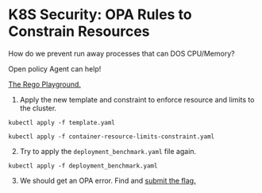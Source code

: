 # K8S Security: OPA Rules to Constrain Resources

How do we prevent run away processes that can DOS CPU/Memory?

Open policy Agent can help!

[The Rego Playground.](https://play.openpolicyagent.org/p/jqcCO9Xv64)

1. Apply the new template and constraint to enforce resource and limits to the cluster.

```
kubectl apply -f template.yaml
```

```
kubectl apply -f container-resource-limits-constraint.yaml
```

2. Try to apply the `deployment_benchmark.yaml` file again.

```
kubectl apply -f deployment_benchmark.yaml
```

3. We should get an OPA error. Find and [submit the flag.](https://devslop.ctfd.io/challenges#Challenge%2026-18)
